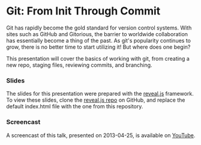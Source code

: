 # Git: From Init Through Commit #

Git has rapidly become the gold standard for version control systems. With sites such as GitHub and Gitorious, the barrier to worldwide collaboration has essentially become a thing of the past. As git's popularity continues to grow, there is no better time to start utilizing it! But where does one begin?

This presentation will cover the basics of working with git, from creating a new repo, staging files, reviewing commits, and branching.

### Slides ###
The slides for this presentation were prepared with the [reveal.js](http://lab.hakim.se/reveal-js/) framework.  To view these slides, clone the [reveal.js repo](https://github.com/hakimel/reveal.js) on GitHub, and replace the default index.html file with the one from this repository. 

### Screencast ###
A screencast of this talk, presented on 2013-04-25, is available on [YouTube](http://www.youtube.com/watch?v=znilVsDph38).
